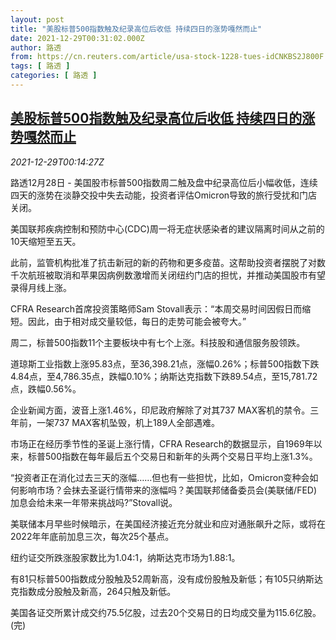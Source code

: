 ```yaml
---
layout: post
title: "美股标普500指数触及纪录高位后收低 持续四日的涨势嘎然而止"
date: 2021-12-29T00:31:02.000Z
author: 路透
from: https://cn.reuters.com/article/usa-stock-1228-tues-idCNKBS2J800F
tags: [ 路透 ]
categories: [ 路透 ]
---
```

<!--1640737862000-->
[美股标普500指数触及纪录高位后收低 持续四日的涨势嘎然而止](https://cn.reuters.com/article/usa-stock-1228-tues-idCNKBS2J800F)
------

<div>
<div><i>2021-12-29T00:14:27Z</i></div><p>路透12月28日 - 美国股市标普500指数周二触及盘中纪录高位后小幅收低，连续四天的涨势在淡静交投中失去动能，投资者评估Omicron导致的旅行受扰和门店关闭。</p><p>美国联邦疾病控制和预防中心(CDC)周一将无症状感染者的建议隔离时间从之前的10天缩短至五天。</p><p>此前，监管机构批准了抗击新冠的新的药物和更多疫苗。这帮助投资者摆脱了对数千次航班被取消和苹果因病例数激增而关闭纽约门店的担忧，并推动美国股市有望录得月线上涨。</p><p>CFRA Research首席投资策略师Sam Stovall表示：“本周交易时间因假日而缩短。因此，由于相对成交量较低，每日的走势可能会被夸大。”</p><p>周二，标普500指数11个主要板块中有七个上涨。科技股和通信服务股领跌。</p><p>道琼斯工业指数上涨95.83点，至36,398.21点，涨幅0.26%；标普500指数下跌4.84点，至4,786.35点，跌幅0.10%；纳斯达克指数下跌89.54点，至15,781.72点，跌幅0.56%。</p><p>企业新闻方面，波音上涨1.46%，印尼政府解除了对其737 MAX客机的禁令。三年前，一架737 MAX客机坠毁，机上189人全部遇难。</p><p>市场正在经历季节性的圣诞上涨行情，CFRA Research的数据显示，自1969年以来，标普500指数在每年最后五个交易日和新年的头两个交易日平均上涨1.3%。</p><p>“投资者正在消化过去三天的涨幅……但也有一些担忧，比如，Omicron变种会如何影响市场？会抹去圣诞行情带来的涨幅吗？美国联邦储备委员会(美联储/FED)加息会给未来一年带来挑战吗?”Stovall说。</p><p>美联储本月早些时候暗示，在美国经济接近充分就业和应对通胀飙升之际，或将在2022年年底前加息三次，每次25个基点。</p><p>纽约证交所跌涨股家数比为1.04:1，纳斯达克市场为1.88:1。</p><p>有81只标普500指数成分股触及52周新高，没有成份股触及新低；有105只纳斯达克指数成分股触及新高，264只触及新低。</p><p>美国各证交所累计成交约75.5亿股，过去20个交易日的日均成交量为115.6亿股。(完)</p>
</div>
